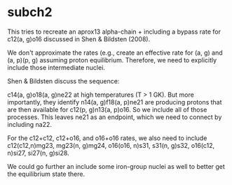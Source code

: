# subch2

This tries to recreate an aprox13 alpha-chain + including a bypass
rate for c12(a, g)o16 discussed in Shen & Bildsten (2008).

We don't approximate the rates (e.g., create an effective rate for (a,
g) and (a, p)(p, g) assuming proton equilibrium.  Therefore, we need
to explicitly include those intermediate nuclei.

Shen & Bildsten discuss the sequence:

c14(a, g)o18(a, g)ne22 at high temperatures (T > 1 GK).  But more
importantly, they identify n14(a, g)f18(a, p)ne21 are producing protons
that are then available for c12(p, g)n13(a, p)o16.  So we include all of
those processes.  This leaves ne21 as an endpoint, which we need to connect
by including na22.

For the c12+c12, c12+o16, and o16+o16 rates, we also need to include
c12(c12,n)mg23, mg23(n, g)mg24, o16(o16, n)s31, s31(n, g)s32, o16(c12,
n)si27, si27(n, g)si28.

We could go further an include some iron-group nuclei as well to better
get the equilibrium state there.
